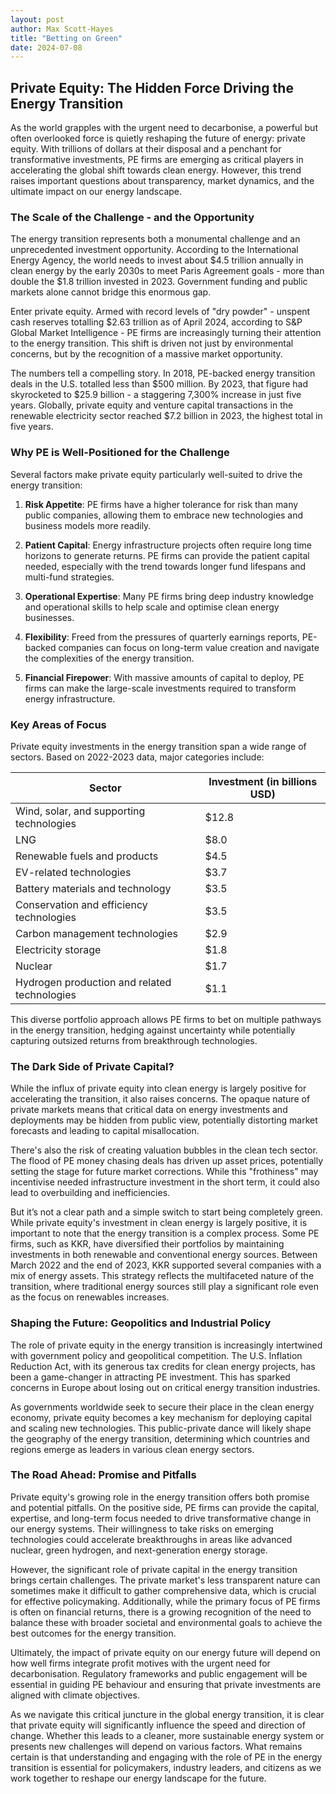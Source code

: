 ```yaml
---
layout: post
author: Max Scott-Hayes
title: "Betting on Green"
date: 2024-07-08
---
```


## Private Equity: The Hidden Force Driving the Energy Transition

As the world grapples with the urgent need to decarbonise, a powerful but often overlooked force is quietly reshaping the future of energy: private equity. With trillions of dollars at their disposal and a penchant for transformative investments, PE firms are emerging as critical players in accelerating the global shift towards clean energy. However, this trend raises important questions about transparency, market dynamics, and the ultimate impact on our energy landscape.

### The Scale of the Challenge - and the Opportunity 

The energy transition represents both a monumental challenge and an unprecedented investment opportunity. According to the International Energy Agency, the world needs to invest about $4.5 trillion annually in clean energy by the early 2030s to meet Paris Agreement goals - more than double the $1.8 trillion invested in 2023. Government funding and public markets alone cannot bridge this enormous gap.

Enter private equity. Armed with record levels of "dry powder" - unspent cash reserves totalling $2.63 trillion as of April 2024, according to S&P Global Market Intelligence - PE firms are increasingly turning their attention to the energy transition. This shift is driven not just by environmental concerns, but by the recognition of a massive market opportunity.

The numbers tell a compelling story. In 2018, PE-backed energy transition deals in the U.S. totalled less than $500 million. By 2023, that figure had skyrocketed to $25.9 billion - a staggering 7,300% increase in just five years. Globally, private equity and venture capital transactions in the renewable electricity sector reached $7.2 billion in 2023, the highest total in five years.

### Why PE is Well-Positioned for the Challenge

Several factors make private equity particularly well-suited to drive the energy transition:

1. **Risk Appetite**: PE firms have a higher tolerance for risk than many public companies, allowing them to embrace new technologies and business models more readily.

2. **Patient Capital**: Energy infrastructure projects often require long time horizons to generate returns. PE firms can provide the patient capital needed, especially with the trend towards longer fund lifespans and multi-fund strategies.

3. **Operational Expertise**: Many PE firms bring deep industry knowledge and operational skills to help scale and optimise clean energy businesses.

4. **Flexibility**: Freed from the pressures of quarterly earnings reports, PE-backed companies can focus on long-term value creation and navigate the complexities of the energy transition.

5. **Financial Firepower**: With massive amounts of capital to deploy, PE firms can make the large-scale investments required to transform energy infrastructure.

### Key Areas of Focus

Private equity investments in the energy transition span a wide range of sectors. Based on 2022-2023 data, major categories include:

| Sector | Investment (in billions USD) |
|--------|------------------------------|
| Wind, solar, and supporting technologies | $12.8 |
| LNG | $8.0 |
| Renewable fuels and products | $4.5 |
| EV-related technologies | $3.7 |
| Battery materials and technology | $3.5 |
| Conservation and efficiency technologies | $3.5 |
| Carbon management technologies | $2.9 |
| Electricity storage | $1.8 |
| Nuclear | $1.7 |
| Hydrogen production and related technologies | $1.1 |

This diverse portfolio approach allows PE firms to bet on multiple pathways in the energy transition, hedging against uncertainty while potentially capturing outsized returns from breakthrough technologies.

### The Dark Side of Private Capital?

While the influx of private equity into clean energy is largely positive for accelerating the transition, it also raises concerns. The opaque nature of private markets means that critical data on energy investments and deployments may be hidden from public view, potentially distorting market forecasts and leading to capital misallocation.

There's also the risk of creating valuation bubbles in the clean tech sector. The flood of PE money chasing deals has driven up asset prices, potentially setting the stage for future market corrections. While this "frothiness" may incentivise needed infrastructure investment in the short term, it could also lead to overbuilding and inefficiencies.

But it’s not a clear path and a simple switch to start being completely green. While private equity's investment in clean energy is largely positive, it is important to note that the energy transition is a complex process. Some PE firms, such as KKR, have diversified their portfolios by maintaining investments in both renewable and conventional energy sources. Between March 2022 and the end of 2023, KKR supported several companies with a mix of energy assets. This strategy reflects the multifaceted nature of the transition, where traditional energy sources still play a significant role even as the focus on renewables increases. 

### Shaping the Future: Geopolitics and Industrial Policy

The role of private equity in the energy transition is increasingly intertwined with government policy and geopolitical competition. The U.S. Inflation Reduction Act, with its generous tax credits for clean energy projects, has been a game-changer in attracting PE investment. This has sparked concerns in Europe about losing out on critical energy transition industries.

As governments worldwide seek to secure their place in the clean energy economy, private equity becomes a key mechanism for deploying capital and scaling new technologies. This public-private dance will likely shape the geography of the energy transition, determining which countries and regions emerge as leaders in various clean energy sectors.

### The Road Ahead: Promise and Pitfalls

Private equity's growing role in the energy transition offers both promise and potential pitfalls. On the positive side, PE firms can provide the capital, expertise, and long-term focus needed to drive transformative change in our energy systems. Their willingness to take risks on emerging technologies could accelerate breakthroughs in areas like advanced nuclear, green hydrogen, and next-generation energy storage. 

However, the significant role of private capital in the energy transition brings certain challenges. The private market's less transparent nature can sometimes make it difficult to gather comprehensive data, which is crucial for effective policymaking. Additionally, while the primary focus of PE firms is often on financial returns, there is a growing recognition of the need to balance these with broader societal and environmental goals to achieve the best outcomes for the energy transition.

Ultimately, the impact of private equity on our energy future will depend on how well firms integrate profit motives with the urgent need for decarbonisation. Regulatory frameworks and public engagement will be essential in guiding PE behaviour and ensuring that private investments are aligned with climate objectives.

As we navigate this critical juncture in the global energy transition, it is clear that private equity will significantly influence the speed and direction of change. Whether this leads to a cleaner, more sustainable energy system or presents new challenges will depend on various factors. What remains certain is that understanding and engaging with the role of PE in the energy transition is essential for policymakers, industry leaders, and citizens as we work together to reshape our energy landscape for the future. 
